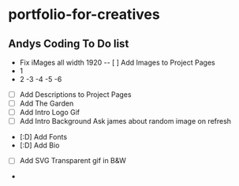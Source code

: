 # portfolio-for-creatives
## Andys Coding To Do list
 
 - Fix iMages all width 1920
-- [ ]  Add Images to Project Pages
- 1
- 2
-3
-4
-5
-6
- [ ]  Add Descriptions to Project Pages
- [ ]  Add The Garden
- [ ]  Add Intro Logo Gif
- [ ]  Add Intro Background Ask james about random image on refresh 
- [:D]  Add Fonts
- [:D]  Add Bio
- [ ]  Add SVG Transparent gif in B&W
- 